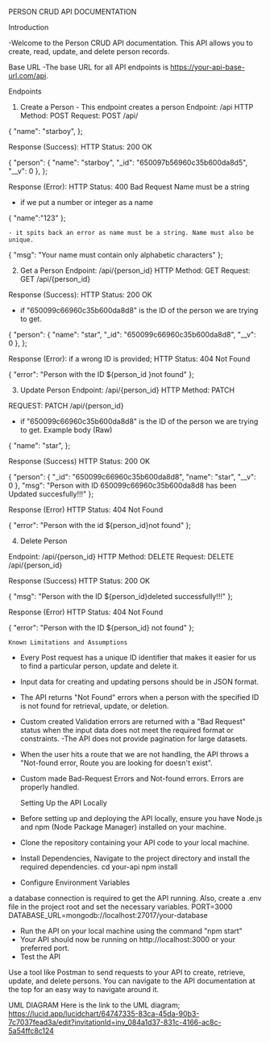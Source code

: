 PERSON CRUD API DOCUMENTATION

Introduction

-Welcome to the Person CRUD API documentation. This API allows you to create, read, update, and delete person records.

Base URL
-The base URL for all API endpoints is https://your-api-base-url.com/api.

Endpoints
1. Create a Person - This endpoint creates a person
    Endpoint: /api
    HTTP Method: POST
    Request:
    POST /api/

{
     "name": "starboy",
};


Response (Success):
HTTP Status: 200 OK

{
        "person": {
            "name": "starboy",
            "_id": "650097b56960c35b600da8d5",
            "__v": 0
        },
};


Response (Error):
HTTP Status: 400 Bad Request
Name must be a string
- if we put a number or integer as a name


{
        "name":"123"
};


    - it spits back an error as name must be a string. Name must also be unique.


{
        "msg": "Your name must contain only alphabetic characters"
};


2. Get a Person
    Endpoint: /api/{person_id}
    HTTP Method: GET
    Request:
    GET /api/{person_id}


Response (Success):
HTTP Status: 200 OK
- if "650099c66960c35b600da8d8" is the ID of the person we are trying to get.


{
    "person": {
        "name": "star",
        "_id": "650099c66960c35b600da8d8",
        "__v": 0
    },
};


Response (Error):
if a wrong ID is provided;
HTTP Status: 404 Not Found


{
    "error": "Person with the ID ${person_id }not found"
};



3. Update Person
    Endpoint: /api/{person_id}
    HTTP Method: PATCH


REQUEST:
PATCH /api/{person_id}
- if "650099c66960c35b600da8d8" is the ID of the person we are trying to get.
Example body (Raw)


{
    "name": "star",
};

Response (Success)
HTTP Status: 200 OK


{
    "person": {
        "_id": "650099c66960c35b600da8d8",
        "name": "star",
        "__v": 0
    },
    "msg": "Person with ID 650099c66960c35b600da8d8 has been Updated succesfully!!!"
};


Response (Error)
HTTP Status: 404 Not Found


{
    "error": "Person with the id ${person_id}not found"
};


4. Delete Person

Endpoint: /api/{person_id}
HTTP Method: DELETE
Request:
DELETE /api/{person_id}
    
Response (Success)
HTTP Status: 200 OK


{
    "msg": "Person with the ID ${person_id}deleted successfully!!!"
};


Response (Error)
HTTP Status: 404 Not Found


{
    "error": "Person with the ID ${person_id} not found"
};



    Known Limitations and Assumptions
- Every Post request has a unique ID identifier that makes it easier for us to find a particular person, update and delete it.
- Input data for creating and updating persons should be in JSON format.
- The API returns "Not Found" errors when a person with the specified ID is not found for retrieval, update, or deletion.
- Custom created Validation errors are returned with a "Bad Request" status when the input data does not meet the required format or constraints.
-The API does not provide pagination for large datasets.
- When the user hits a route that we are not handling, the API throws a "Not-found error, Route you are looking for doesn't exist".
- Custom made Bad-Request Errors and Not-found errors. Errors are properly handled. 

    Setting Up  the API Locally
- Before setting up and deploying the API locally, ensure you have Node.js and npm (Node Package Manager) installed on your machine.
- Clone the repository containing your API code to your local machine.
- Install Dependencies, Navigate to the project directory and install the required dependencies. 
    cd your-api
    npm install
- Configure Environment Variables

a database connection is required to get the API running. Also, create a .env file in the project root and set the necessary variables.
    PORT=3000
    DATABASE_URL=mongodb://localhost:27017/your-database
- Run the API on your local machine using the command "npm start"
- Your API should now be running on http://localhost:3000 or your preferred port.
- Test the API

Use a tool like Postman to send requests to your API to create, retrieve, update, and delete persons. You can navigate to the API documentation at the top for an easy way to navigate around it.

UML DIAGRAM
Here is the link to the UML diagram;
https://lucid.app/lucidchart/64747335-83ca-45da-90b3-7c7037fead3a/edit?invitationId=inv_084a1d37-831c-4166-ac8c-5a54ffc8c124




























